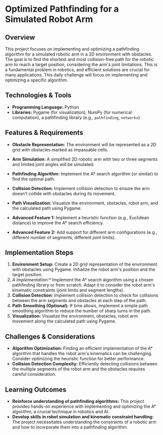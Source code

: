 # Optimized Pathfinding for a Simulated Robot Arm

## Overview

This project focuses on implementing and optimizing a pathfinding algorithm for a simulated robotic arm in a 2D environment with obstacles. The goal is to find the shortest and most collision-free path for the robotic arm to reach a target position, considering the arm's joint limitations. This is a fundamental problem in robotics, and efficient solutions are crucial for many applications.  This daily challenge will focus on implementing and optimizing a specific algorithm.

## Technologies & Tools

- **Programming Language:** Python
- **Libraries:** Pygame (for visualization), NumPy (for numerical computation), a pathfinding library (e.g., `pathfinding`, `networkx`)


## Features & Requirements

- **Obstacle Representation:**  The environment will be represented as a 2D grid with obstacles marked as impassable cells.
- **Arm Simulation:** A simplified 2D robotic arm with two or three segments and limited joint angles will be simulated.
- **Pathfinding Algorithm:** Implement the A* search algorithm (or similar) to find the optimal path.
- **Collision Detection:**  Implement collision detection to ensure the arm doesn't collide with obstacles during its movement.
- **Path Visualization:** Visualize the environment, obstacles, robot arm, and the calculated path using Pygame.

- **Advanced Feature 1:** Implement a heuristic function (e.g., Euclidean distance) to improve the A* search efficiency.
- **Advanced Feature 2:** Add support for different arm configurations (e.g., different number of segments, different joint limits).


## Implementation Steps

1. **Environment Setup:** Create a 2D grid representation of the environment with obstacles using Pygame.  Initialize the robot arm's position and the target position.
2. **A* Implementation:** Implement the A* search algorithm using a chosen pathfinding library or from scratch.  Adapt it to consider the robot arm's kinematic constraints (joint limits and segment lengths).
3. **Collision Detection:** Implement collision detection to check for collisions between the arm segments and obstacles at each step of the path.
4. **Path Smoothing (Optional):** If time allows, implement a simple path smoothing algorithm to reduce the number of sharp turns in the path.
5. **Visualization:**  Visualize the environment, obstacles, robot arm movement along the calculated path using Pygame.


## Challenges & Considerations

- **Algorithm Optimization:**  Finding an efficient implementation of the A* algorithm that handles the robot arm's kinematics can be challenging.  Consider optimizing the heuristic function for better performance.
- **Collision Detection Complexity:**  Efficiently detecting collisions between the multiple segments of the robot arm and the obstacles requires careful consideration.


## Learning Outcomes

- **Reinforce understanding of pathfinding algorithms:** This project provides hands-on experience with implementing and optimizing the A* algorithm, a crucial technique in robotics and AI.
- **Develop skills in robot simulation and kinematic constraint handling:** The project necessitates understanding the constraints of a robotic arm and how to incorporate them into a pathfinding algorithm.

